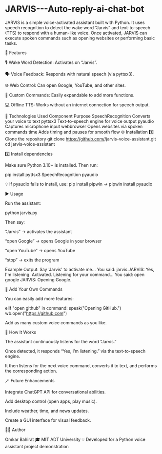 # JARVIS---Auto-reply-ai-chat-bot
JARVIS is a simple voice-activated assistant built with Python. It uses speech recognition to detect the wake word “Jarvis” and text-to-speech (TTS) to respond with a human-like voice. Once activated, JARVIS can execute spoken commands such as opening websites or performing basic tasks.

🚀 Features

🎙️ Wake Word Detection: Activates on “Jarvis”.

🗣️ Voice Feedback: Responds with natural speech (via pyttsx3).

🌐 Web Control: Can open Google, YouTube, and other sites.

🧩 Custom Commands: Easily expandable to add more functions.

💻 Offline TTS: Works without an internet connection for speech output.

🧰 Technologies Used
Component	Purpose
SpeechRecognition	Converts your voice to text
pyttsx3	Text-to-speech engine for voice output
pyaudio	Captures microphone input
webbrowser	Opens websites via spoken commands
time	Adds timing and pauses for smooth flow
⚙️ Installation
1️⃣ Clone the repository
git clone https://github.com/<your-username>/jarvis-voice-assistant.git
cd jarvis-voice-assistant

2️⃣ Install dependencies

Make sure Python 3.10+ is installed.
Then run:

pip install pyttsx3 SpeechRecognition pyaudio


💡 If pyaudio fails to install, use:
pip install pipwin → pipwin install pyaudio

▶️ Usage

Run the assistant:

python jarvis.py


Then say:

“Jarvis” → activates the assistant

“open Google” → opens Google in your browser

“open YouTube” → opens YouTube

“stop” → exits the program

Example Output:
Say 'Jarvis' to activate me...
You said: jarvis
JARVIS: Yes, I'm listening.
Activated. Listening for your command...
You said: open google
JARVIS: Opening Google.

🧩 Add Your Own Commands

You can easily add more features:

elif "open github" in command:
    speak("Opening GitHub.")
    wb.open("https://github.com")


Add as many custom voice commands as you like.

🧠 How It Works

The assistant continuously listens for the word “Jarvis.”

Once detected, it responds “Yes, I’m listening.” via the text-to-speech engine.

It then listens for the next voice command, converts it to text, and performs the corresponding action.

🪄 Future Enhancements

Integrate ChatGPT API for conversational abilities.

Add desktop control (open apps, play music).

Include weather, time, and news updates.

Create a GUI interface for visual feedback.

🧑‍💻 Author

Omkar Bahirat
🎓 MIT ADT University
💡 Developed for a Python voice assistant project demonstration
